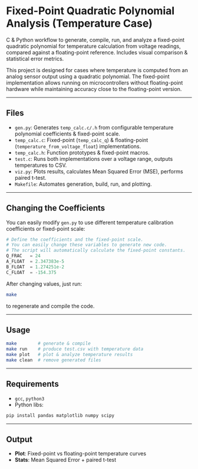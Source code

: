 # Fixed-Point Quadratic Polynomial Analysis (Temperature Case)
C & Python workflow to generate, compile, run, and analyze a fixed-point quadratic polynomial for temperature calculation from voltage readings, compared against a floating-point reference. Includes visual comparison & statistical error metrics.

This project is designed for cases where temperature is computed from an analog sensor output using a quadratic polynomial. The fixed-point implementation allows running on microcontrollers without floating-point hardware while maintaining accuracy close to the floating-point version.

---

## Files
- `gen.py`: Generates `temp_calc.c/.h` from configurable temperature polynomial coefficients & fixed-point scale.
- `temp_calc.c`: Fixed-point (`temp_calc_q`) & floating-point (`temperature_from_voltage_float`) implementations.
- `temp_calc.h`: Function prototypes & fixed-point macros.
- `test.c`: Runs both implementations over a voltage range, outputs temperatures to CSV.
- `viz.py`: Plots results, calculates Mean Squared Error (MSE), performs paired t-test.
- `Makefile`: Automates generation, build, run, and plotting.

---

## Changing the Coefficients
You can easily modify `gen.py` to use different temperature calibration coefficients or fixed-point scale:

```python
# Define the coefficients and the fixed-point scale.
# You can easily change these variables to generate new code.
# The script will automatically calculate the fixed-point constants.
Q_FRAC   = 24
A_FLOAT  = 2.347383e-5
B_FLOAT  = 1.274251e-2
C_FLOAT  = -154.375
```

After changing values, just run:
```bash
make
```
to regenerate and compile the code.

---

## Usage
```bash
make        # generate & compile
make run    # produce test.csv with temperature data
make plot   # plot & analyze temperature results
make clean  # remove generated files
```

---

## Requirements
- `gcc`, `python3`
- Python libs:
```bash
pip install pandas matplotlib numpy scipy
```

---

## Output
- **Plot**: Fixed-point vs floating-point temperature curves
- **Stats**: Mean Squared Error + paired t-test
